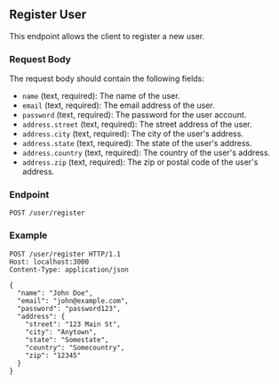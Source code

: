 ## Register User

This endpoint allows the client to register a new user.

### Request Body

The request body should contain the following fields:

- `name` (text, required): The name of the user.
- `email` (text, required): The email address of the user.
- `password` (text, required): The password for the user account.
- `address.street` (text, required): The street address of the user.
- `address.city` (text, required): The city of the user's address.
- `address.state` (text, required): The state of the user's address.
- `address.country` (text, required): The country of the user's address.
- `address.zip` (text, required): The zip or postal code of the user's address.

### Endpoint

`POST /user/register`

### Example

```http
POST /user/register HTTP/1.1
Host: localhost:3000
Content-Type: application/json

{
  "name": "John Doe",
  "email": "john@example.com",
  "password": "password123",
  "address": {
    "street": "123 Main St",
    "city": "Anytown",
    "state": "Somestate",
    "country": "Somecountry",
    "zip": "12345"
  }
}

